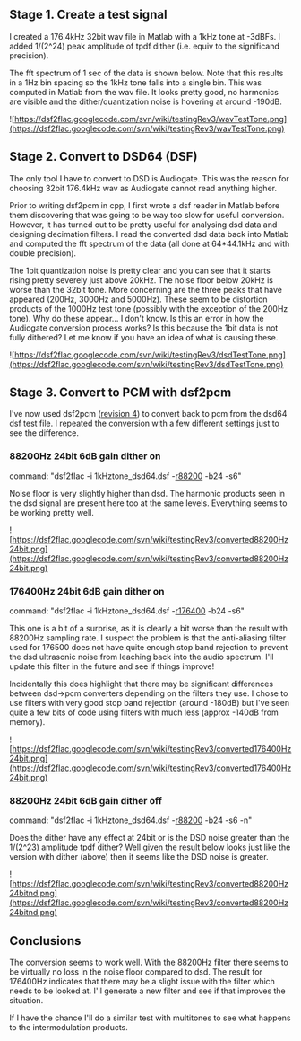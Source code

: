 ## Stage 1. Create a test signal ##

I created a 176.4kHz 32bit wav file in Matlab with a 1kHz tone at -3dBFs. I added 1/(2^24) peak amplitude of tpdf dither (i.e. equiv to the significand precision).

The fft spectrum of 1 sec of the data is shown below. Note that this results in a 1Hz bin spacing so the 1kHz tone falls into a single bin. This was computed in Matlab from the wav file. It looks pretty good, no harmonics are visible and the dither/quantization noise is hovering at around -190dB.

![https://dsf2flac.googlecode.com/svn/wiki/testingRev3/wavTestTone.png](https://dsf2flac.googlecode.com/svn/wiki/testingRev3/wavTestTone.png)

## Stage 2. Convert to DSD64 (DSF) ##

The only tool I have to convert to DSD is Audiogate. This was the reason for choosing 32bit 176.4kHz wav as Audiogate cannot read anything higher.

Prior to writing dsf2pcm in cpp, I first wrote a dsf reader in Matlab before them discovering that was going to be way too slow for useful conversion. However, it has turned out to be pretty useful for analysing dsd data and designing decimation filters. I read the converted dsd data back into Matlab and computed the fft spectrum of the data (all done at 64\*44.1kHz and with double precision).

The 1bit quantization noise is pretty clear and you can see that it starts rising pretty severely just above 20kHz. The noise floor below 20kHz is worse than the 32bit tone. More concerning are the three peaks that have appeared (200Hz, 3000Hz and 5000Hz). These seem to be distortion products of the 1000Hz test tone (possibly with the exception of the 200Hz tone). Why do these appear... I don't know. Is this an error in how the Audiogate conversion process works? Is this because the 1bit data is not fully dithered? Let me know if you have an idea of what is causing these.

![https://dsf2flac.googlecode.com/svn/wiki/testingRev3/dsdTestTone.png](https://dsf2flac.googlecode.com/svn/wiki/testingRev3/dsdTestTone.png)

## Stage 3. Convert to PCM with dsf2pcm ##

I've now used dsf2pcm ([revision 4](https://code.google.com/p/dsf2flac/source/detail?r=4)) to convert back to pcm from the dsd64 dsf test file. I repeated the conversion with a few different settings just to see the difference.

### 88200Hz 24bit 6dB gain dither on ###

command: "dsf2flac -i 1kHztone\_dsd64.dsf -[r88200](https://code.google.com/p/dsf2flac/source/detail?r=88200) -b24 -s6"

Noise floor is very slightly higher than dsd. The harmonic products seen in the dsd signal are present here too at the same levels. Everything seems to be working pretty well.

![https://dsf2flac.googlecode.com/svn/wiki/testingRev3/converted88200Hz24bit.png](https://dsf2flac.googlecode.com/svn/wiki/testingRev3/converted88200Hz24bit.png)

### 176400Hz 24bit 6dB gain dither on ###

command: "dsf2flac -i 1kHztone\_dsd64.dsf -[r176400](https://code.google.com/p/dsf2flac/source/detail?r=176400) -b24 -s6"

This one is a bit of a surprise, as it is clearly a bit worse than the result with 88200Hz sampling rate. I suspect the problem is that the anti-aliasing filter used for 176500 does not have quite enough stop band rejection to prevent the dsd ultrasonic noise from leaching back into the audio spectrum. I'll update this filter in the future and see if things improve!

Incidentally this does highlight that there may be significant differences between dsd->pcm converters depending on the filters they use. I chose to use filters with very good stop band rejection (around -180dB) but I've seen quite a few bits of code using filters with much less (approx -140dB from memory).

![https://dsf2flac.googlecode.com/svn/wiki/testingRev3/converted176400Hz24bit.png](https://dsf2flac.googlecode.com/svn/wiki/testingRev3/converted176400Hz24bit.png)

### 88200Hz 24bit 6dB gain dither off ###

command: "dsf2flac -i 1kHztone\_dsd64.dsf -[r88200](https://code.google.com/p/dsf2flac/source/detail?r=88200) -b24 -s6 -n"

Does the dither have any effect at 24bit or is the DSD noise greater than the 1/(2^23) amplitude tpdf dither? Well given the result below looks just like the version with dither (above) then it seems like the DSD noise is greater.

![https://dsf2flac.googlecode.com/svn/wiki/testingRev3/converted88200Hz24bitnd.png](https://dsf2flac.googlecode.com/svn/wiki/testingRev3/converted88200Hz24bitnd.png)

## Conclusions ##

The conversion seems to work well. With the 88200Hz filter there seems to be virtually no loss in the noise floor compared to dsd. The result for 176400Hz indicates that there may be a slight issue with the filter which needs to be looked at. I'll generate a new filter and see if that improves the situation.

If I have the chance I'll do a similar test with multitones to see what happens to the intermodulation products.